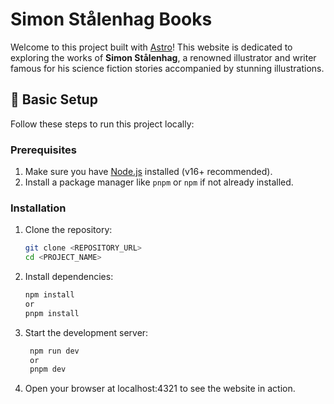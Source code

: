 # Simon Stålenhag Books

Welcome to this project built with [Astro](https://astro.build/)! This website is dedicated to exploring the works of **Simon Stålenhag**, a renowned illustrator and writer famous for his science fiction stories accompanied by stunning illustrations.

## 🚀 Basic Setup

Follow these steps to run this project locally:

### Prerequisites
1. Make sure you have [Node.js](https://nodejs.org/) installed (v16+ recommended).
2. Install a package manager like `pnpm` or `npm` if not already installed.

### Installation

1. Clone the repository:
   ```bash
   git clone <REPOSITORY_URL>
   cd <PROJECT_NAME>

2. Install dependencies:
    ```bash
    npm install
    or
    pnpm install

3. Start the development server:
   ```bash
    npm run dev
    or
    pnpm dev

4. Open your browser at localhost:4321 to see the website in action.
